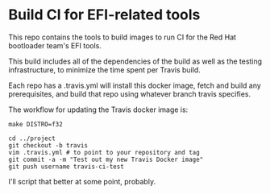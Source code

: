 # Build CI for EFI-related tools

This repo contains the tools to build images to run CI for the Red Hat
bootloader team's EFI tools.

This build includes all of the dependencies of the build as well as the
testing infrastructure, to minimize the time spent per Travis build.

Each repo has a .travis.yml will install this docker image, fetch and
build any prerequisites, and build that repo using whatever branch travis
specifies.

The workflow for updating the Travis docker image is:

    make DISTRO=f32

    cd ../project
    git checkout -b travis
    vim .travis.yml # to point to your repository and tag
    git commit -a -m "Test out my new Travis Docker image"
    git push username travis-ci-test

I'll script that better at some point, probably.
